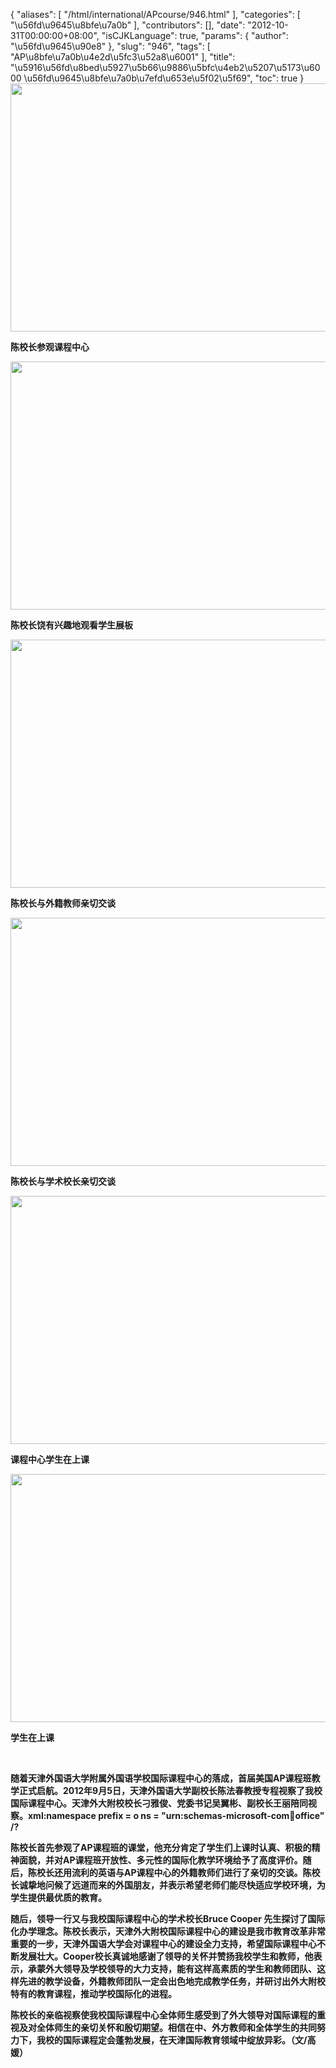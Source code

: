 {
    "aliases": [
        "/html/international/APcourse/946.html"
    ],
    "categories": [
        "\u56fd\u9645\u8bfe\u7a0b"
    ],
    "contributors": [],
    "date": "2012-10-31T00:00:00+08:00",
    "isCJKLanguage": true,
    "params": {
        "author": "\u56fd\u9645\u90e8"
    },
    "slug": "946",
    "tags": [
        "AP\u8bfe\u7a0b\u4e2d\u5fc3\u52a8\u6001"
    ],
    "title": "\u5916\u56fd\u8bed\u5927\u5b66\u9886\u5bfc\u4eb2\u5207\u5173\u6000  \u56fd\u9645\u8bfe\u7a0b\u7efd\u653e\u5f02\u5f69",
    "toc": true
}
**<img
    src="https://cdn.tfls.online/mirror/full/8ab655c220a9e39c343e52005ef969fc40fbfcff.jpg"
    style="display:block;margin-left:auto;margin-right:auto;"
    decoding="async"
    fetchpriority="auto"
    loading="lazy"
    height="397"
    width="600"
/>**

**陈校长参观课程中心**

**<img
    src="https://cdn.tfls.online/mirror/full/0fbcee471e2e751dd3f9f77823f7afd09ecdfd54.jpg"
    style="display:block;margin-left:auto;margin-right:auto;"
    decoding="async"
    fetchpriority="auto"
    loading="lazy"
    height="397"
    width="600"
/>**

**陈校长饶有兴趣地观看学生展板**

**<img
    src="https://cdn.tfls.online/mirror/full/f40694b3accd95ade49a392f6304c6f795cd89de.jpg"
    style="display:block;margin-left:auto;margin-right:auto;"
    decoding="async"
    fetchpriority="auto"
    loading="lazy"
    height="397"
    width="600"
/>**

**陈校长与外籍教师亲切交谈**

**<img
    src="https://cdn.tfls.online/mirror/full/da78dc554cf517c1cd0293b177d38c2bad80367d.jpg"
    style="display:block;margin-left:auto;margin-right:auto;"
    decoding="async"
    fetchpriority="auto"
    loading="lazy"
    height="397"
    width="600"
/>**

**陈校长与学术校长亲切交谈**

**<img
    src="https://cdn.tfls.online/mirror/full/8b88309720af5f1df549492327e1083e69e0c320.jpg"
    style="display:block;margin-left:auto;margin-right:auto;"
    decoding="async"
    fetchpriority="auto"
    loading="lazy"
    height="397"
    width="600"
/>**

**课程中心学生在上课**

**<img
    src="https://cdn.tfls.online/mirror/full/ec4116eb7bd50d07852db7dd841c731a32f94cbd.jpg"
    style="display:block;margin-left:auto;margin-right:auto;"
    decoding="async"
    fetchpriority="auto"
    loading="lazy"
    height="397"
    width="600"
/>**

**学生在上课**

 

**随着天津外国语大学附属外国语学校国际课程中心的落成，首届美国AP课程班教学正式启航。2012年9月5日，天津外国语大学副校长陈法春教授专程视察了我校国际课程中心。天津外大附校校长刁雅俊、党委书记吴翼彬、副校长王丽陪同视察。xml:namespace prefix = o ns = "urn:schemas-microsoft-com:office:office" /?**

**陈校长首先参观了AP课程班的课堂，他充分肯定了学生们上课时认真、积极的精神面貌，并对AP课程班开放性、多元性的国际化教学环境给予了高度评价。随后，陈校长还用流利的英语与AP课程中心的外籍教师们进行了亲切的交谈。陈校长诚挚地问候了远道而来的外国朋友，并表示希望老师们能尽快适应学校环境，为学生提供最优质的教育。**

**随后，领导一行又与我校国际课程中心的学术校长Bruce Cooper 先生探讨了国际化办学理念。陈校长表示，天津外大附校国际课程中心的建设是我市教育改革非常重要的一步，天津外国语大学会对课程中心的建设全力支持，希望国际课程中心不断发展壮大。Cooper校长真诚地感谢了领导的关怀并赞扬我校学生和教师，他表示，承蒙外大领导及学校领导的大力支持，能有这样高素质的学生和教师团队、这样先进的教学设备，外籍教师团队一定会出色地完成教学任务，并研讨出外大附校特有的教育课程，推动学校国际化的进程。**

**陈校长的亲临视察使我校国际课程中心全体师生感受到了外大领导对国际课程的重视及对全体师生的亲切关怀和殷切期望。相信在中、外方教师和全体学生的共同努力下，我校的国际课程定会蓬勃发展，在天津国际教育领域中绽放异彩。（文/高媛）**

